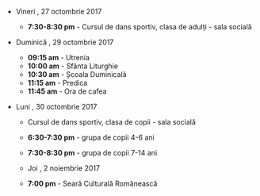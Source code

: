  
* <label>Vineri , 27 octombrie 2017</label>
  * **7:30-8:30 pm** - Cursul de dans sportiv, clasa de adulți - sala socială

* <label>Duminică , 29 octombrie 2017</label>
  * **09:15 am** - Utrenia
  * **10:00 am** - Sfânta Liturghie
  * **10:30 am** - Școala Duminicală 
  * **11:15 am** - Predica 
  * **11:45 am** - Ora de cafea

* <label>Luni , 30 octombrie 2017</label>
  * Cursul de dans sportiv, clasa de copii - sala socială
  * **6:30-7:30 pm** - grupa de copii 4-6 ani
  * **7:30-8:30 pm** - grupa de copii 7-14 ani

  * <label>Joi , 2 noiembrie 2017</label>
  * **7:00 pm** - Seară Culturală Românească